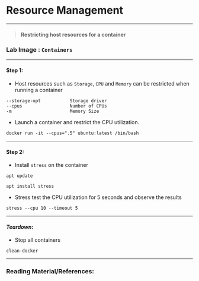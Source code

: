 # **Resource Management**

---

> #### Restricting host resources for a container

### **Lab Image : `Containers`**

---

#### Step 1:

* Host resources such as `Storage`, `CPU` and `Memory` can be restricted when running a container

```commandline
--storage-opt           Storage driver
--cpus                  Number of CPUs
-m                      Memory Size 
```

* Launch a container and restrict the CPU utilization.

```commandline
docker run -it --cpus=".5" ubuntu:latest /bin/bash
```

---

#### Step 2:

* Install `stress` on the container

```commandline
apt update
```
```commandline
apt install stress
```

* Stress test the CPU utilization for 5 seconds and observe the results

```commandline
stress --cpu 10 --timeout 5
```

---

#### *Teardown*:

* Stop all containers

```commandline
clean-docker
```

---

### Reading Material/References:

